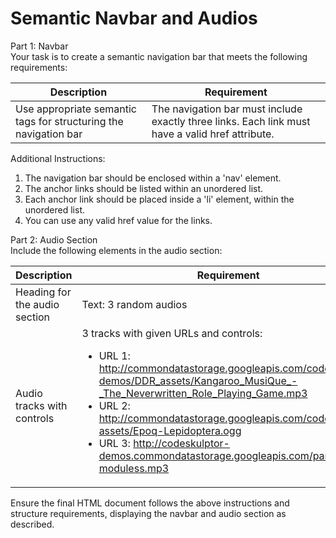 # Semantic Navbar and Audios
Part 1: Navbar    
Your task is to create a semantic navigation bar that meets the following requirements:

| Description | Requirement |
| ----------- | ----------- |
| Use appropriate semantic tags for structuring the navigation bar	| The navigation bar must include exactly three links. Each link must have a valid href attribute. |

Additional Instructions:    

1. The navigation bar should be enclosed within a 'nav' element.
2. The anchor links should be listed within an unordered list.
3. Each anchor link should be placed inside a 'li' element, within the unordered list.
4. You can use any valid href value for the links.

Part 2: Audio Section    
Include the following elements in the audio section:

| Description | Requirement |
| ----------- | ----------- |
| Heading for the audio section	| Text: 3 random audios |
| Audio tracks with controls | 3 tracks with given URLs and controls:<ul><li>URL 1: http://commondatastorage.googleapis.com/codeskulptor-demos/DDR_assets/Kangaroo_MusiQue_-_The_Neverwritten_Role_Playing_Game.mp3</li><li>URL 2: http://commondatastorage.googleapis.com/codeskulptor-assets/Epoq-Lepidoptera.ogg</li><li>URL 3: http://codeskulptor-demos.commondatastorage.googleapis.com/pang/paza-moduless.mp3</li></ul> |

Ensure the final HTML document follows the above instructions and structure requirements, displaying the navbar and audio section as described.

